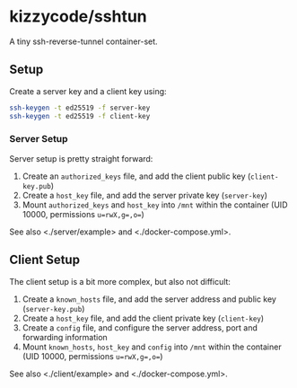 # kizzycode/sshtun
A tiny ssh-reverse-tunnel container-set.

## Setup
Create a server key and a client key using:
```sh
ssh-keygen -t ed25519 -f server-key
ssh-keygen -t ed25519 -f client-key
```

### Server Setup
Server setup is pretty straight forward:
1. Create an `authorized_keys` file, and add the client public key (`client-key.pub`)
2. Create a `host_key` file, and add the server private key (`server-key`)
3. Mount `authorized_keys` and `host_key` into `/mnt` within the container (UID 10000, permissions `u=rwX,g=,o=`)

See also <./server/example> and <./docker-compose.yml>.

## Client Setup
The client setup is a bit more complex, but also not difficult:
1. Create a `known_hosts` file, and add the server address and public key (`server-key.pub`)
2. Create a `host_key` file, and add the client private key (`client-key`)
3. Create a `config` file, and configure the server address, port and forwarding information
3. Mount `known_hosts`, `host_key` and `config` into `/mnt` within the container (UID 10000, permissions `u=rwX,g=,o=`)

See also <./client/example> and <./docker-compose.yml>.
